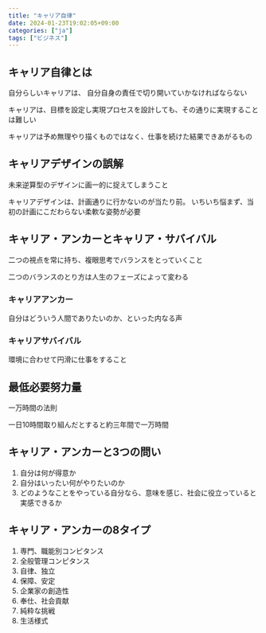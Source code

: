 ```yaml
---
title: "キャリア自律"
date: 2024-01-23T19:02:05+09:00
categories: ["ja"]
tags: ["ビジネス"]
---
```

## キャリア自律とは

自分らしいキャリアは、
自分自身の責任で切り開いていかなければならない

キャリアは、目標を設定し実現プロセスを設計しても、その通りに実現することは難しい

キャリアは予め無理やり描くものではなく、仕事を続けた結果できあがるもの

## キャリアデザインの誤解

未来逆算型のデザインに画一的に捉えてしまうこと

キャリアデザインは、計画通りに行かないのが当たり前。
いちいち悩まず、当初の計画にこだわらない柔軟な姿勢が必要

## キャリア・アンカーとキャリア・サバイバル

二つの視点を常に持ち、複眼思考でバランスをとっていくこと

二つのバランスのとり方は人生のフェーズによって変わる

### キャリアアンカー

自分はどういう人間でありたいのか、といった内なる声

### キャリアサバイバル

環境に合わせて円滑に仕事をすること

## 最低必要努力量

一万時間の法則

一日10時間取り組んだとすると約三年間で一万時間

## キャリア・アンカーと3つの問い

1. 自分は何が得意か
2. 自分はいったい何がやりたいのか
3. どのようなことをやっている自分なら、意味を感じ、社会に役立っていると実感できるか

## キャリア・アンカーの8タイプ

1. 専門、職能別コンピタンス
2. 全般管理コンピタンス
3. 自律、独立
4. 保障、安定
5. 企業家の創造性
6. 奉仕、社会貢献
7. 純粋な挑戦
8. 生活様式
